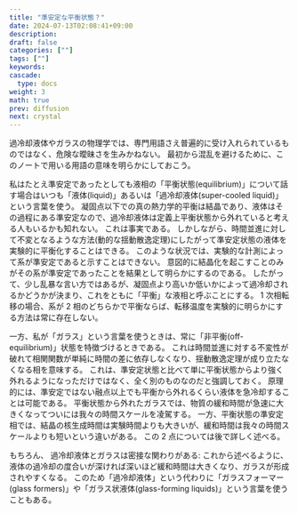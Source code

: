 ```yaml
---
title: "準安定な平衡状態？"
date: 2024-07-13T02:08:41+09:00
description:
draft: false
categories: [""]
tags: [""]
keywords:
cascade:
  type: docs
weight: 3
math: true
prev: diffusion
next: crystal
---
```


過冷却液体やガラスの物理学では、専門用語さえ普遍的に受け入れられているものではなく、危険な曖昧さを生みかねない。
最初から混乱を避けるために、このノートで用いる用語の意味を明らかにしておこう。

私はたとえ準安定であったとしても液相の「平衡状態(equilibrium)」について話す場合はいつも「液体(liquid)」あるいは「過冷却液体(super-cooled liquid)」という言葉を使う。
凝固点以下での真の熱力学的平衡は結晶であり、液体はその過程にある準安定なので、過冷却液体は定義上平衡状態から外れていると考える人もいるかも知れない。
これは事実である。
しかしながら、時間並進に対して不変となるような方法(動的な揺動散逸定理)にしたがって準安定状態の液体を実験的に平衡化することはできる。
このような状況では、実験的な計測によって系が準安定であると示すことはできない。
意図的に結晶化を起こすことのみがその系が準安定であったことを結果として明らかにするのである。
したがって、少し乱暴な言い方ではあるが、凝固点より高いか低いかによって過冷却されるかどうかが決まり、これをともに「平衡」な液相と呼ぶことにする。
1 次相転移の場合、系が 2 相のどちらかで平衡ならば、転移温度を実験的に明らかにする方法は常に存在しない。

一方、私が「ガラス」という言葉を使うときは、常に「非平衡(off-equilibrium)」状態を特徴づけるときである。
これは時間並進に対する不変性が破れて相関関数が単純に時間の差に依存しなくなり、揺動散逸定理が成り立たなくなる相を意味する。
これは、準安定状態と比べて単に平衡状態からより強く外れるようになっただけではなく、全く別のものなのだと強調しておく。
原理的には、準安定ではない融点以上でも平衡から外れるくらい液体を急冷却することは可能である。
平衡状態から外れたガラスでは、物質の緩和時間が急速に大きくなってついには我々の時間スケールを凌駕する。
一方、平衡状態の準安定相では、結晶の核生成時間は実験時間よりも大きいが、緩和時間は我々の時間スケールよりも短いという違いがある。
この 2 点については後で詳しく述べる。

もちろん、
過冷却液体とガラスは密接な関わりがある:
これから述べるように、液体の過冷却の度合いが深ければ深いほど緩和時間は大きくなり、ガラスが形成されやすくなる。
このため「過冷却液体」という代わりに「ガラスフォーマー(glass formers)」や「ガラス状液体(glass-forming liquids)」という言葉を使うこともある。
